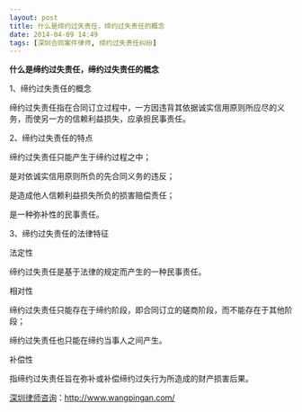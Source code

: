 ```yaml
---
layout: post
title: 什么是缔约过失责任，缔约过失责任的概念
date: 2014-04-09 14:49
tags: [深圳合同案件律师, 缔约过失责任纠纷]
---
```

<strong>什么是缔约过失责任，缔约过失责任的概念</strong>

1、缔约过失责任的概念

缔约过失责任指在合同订立过程中，一方因违背其依据诚实信用原则所应尽的义务，而使另一方的信赖利益损失，应承担民事责任。

2、缔约过失责任的特点

缔约过失责任只能产生于缔约过程之中；

是对依诚实信用原则所负的先合同义务的违反；

是造成他人信赖利益损失所负的损害赔偿责任；

是一种弥补性的民事责任。

3、缔约过失责任的法律特征

法定性

缔约过失责任是基于法律的规定而产生的一种民事责任。

相对性

缔约过失责任只能存在于缔约阶段，即合同订立的磋商阶段，而不能存在于其他阶段；

缔约过失责任也只能在缔约当事人之间产生。

补偿性

指缔约过失责任旨在弥补或补偿缔约过失行为所造成的财产损害后果。

<a href="http://www.wangpingan.com/">深圳律师咨询</a>：<a href="http://www.wangpingan.com/">http://www.wangpingan.com/</a>

